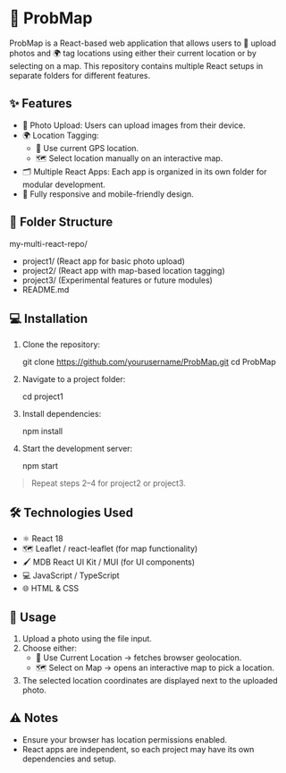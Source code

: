🌟 ProbMap
===========

ProbMap is a React-based web application that allows users to 📸 upload photos and 🌍 tag locations using either their current location or by selecting on a map. This repository contains multiple React setups in separate folders for different features.

✨ Features
-----------

- 📸 Photo Upload: Users can upload images from their device.
- 🌍 Location Tagging:
  - 📍 Use current GPS location.
  - 🗺 Select location manually on an interactive map.
- 🗂 Multiple React Apps: Each app is organized in its own folder for modular development.
- 📱 Fully responsive and mobile-friendly design.

📁 Folder Structure
-------------------

my-multi-react-repo/
- project1/       (React app for basic photo upload)
- project2/       (React app with map-based location tagging)
- project3/       (Experimental features or future modules)
- README.md

💻 Installation
----------------

1. Clone the repository:

   git clone https://github.com/yourusername/ProbMap.git
   cd ProbMap

2. Navigate to a project folder:

   cd project1

3. Install dependencies:

   npm install

4. Start the development server:

   npm start

> Repeat steps 2–4 for project2 or project3.

🛠 Technologies Used
-------------------

- ⚛ React 18
- 🗺 Leaflet / react-leaflet (for map functionality)
- 🖌 MDB React UI Kit / MUI (for UI components)
- 💻 JavaScript / TypeScript
- 🌐 HTML & CSS

🚀 Usage
--------

1. Upload a photo using the file input.
2. Choose either:
   - 📍 Use Current Location → fetches browser geolocation.
   - 🗺 Select on Map → opens an interactive map to pick a location.
3. The selected location coordinates are displayed next to the uploaded photo.

⚠ Notes
--------

- Ensure your browser has location permissions enabled.
- React apps are independent, so each project may have its own dependencies and setup.

